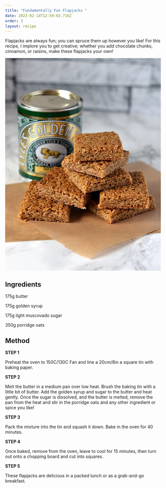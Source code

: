 ```yaml
---
title: "Fundamentally Fun Flapjacks "
date: 2023-02-14T12:59:03.716Z
order: 3
layout: recipe
---
```

Flapjacks are always fun; you can spruce them up however you like! For this recipe, I implore you to get creative; whether you add chocolate chunks, cinnamon, or raisins, make these flapjacks your own!

![](../uploads/flapjack.jpg "Fundamentally Fun Flapjacks ")

## Ingredients 

 175g butter

175g golden syrup

175g light muscovado sugar

350g porridge oats

## Method 

**STEP 1**

Preheat the oven to 150C/130C Fan and line a 20cm/8in a square tin with baking paper.

**STEP 2**

Melt the butter in a medium pan over low heat. Brush the baking tin with a little bit of butter. Add the golden syrup and sugar to the butter and heat gently. Once the sugar is dissolved, and the butter is melted, remove the pan from the heat and stir in the porridge oats and any other ingredient or spice you like!

**STEP 3**

Pack the mixture into the tin and squash it down. Bake in the oven for 40 minutes.

**STEP 4**

Once baked, remove from the oven, leave to cool for 15 minutes, then turn out onto a chopping board and cut into squares.

**STEP 5**

These flapjacks are delicious in a packed lunch or as a grab-and-go breakfast.